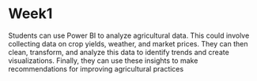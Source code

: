 # Week1
Students can use Power BI to analyze agricultural data. This could involve collecting data on crop yields, weather, and market prices. They can then clean, transform, and analyze this data to identify trends and create visualizations. Finally, they can use these insights to make recommendations for improving agricultural practices
